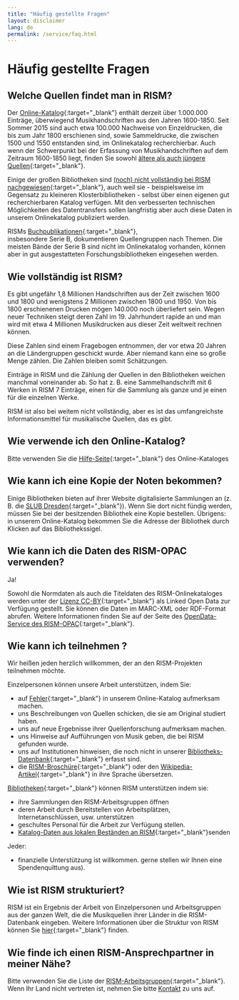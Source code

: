 ```yaml
---
title: "Häufig gestellte Fragen"
layout: disclaimer
lang: de
permalink: /service/faq.html
---
```


# Häufig gestellte Fragen

## Welche Quellen findet man in RISM?

Der [Online-Katalog](https://opac.rism.info/){:target="_blank"} enthält derzeit über 1.000.000 Einträge, überwiegend Musikhandschriften aus den Jahren 1600-1850. Seit Sommer 2015 sind auch etwa 100.000 Nachweise von Einzeldrucken, die bis zum Jahr 1800 erschienen sind, sowie Sammeldrucke, die zwischen 1500 und 1550 entstanden sind, im Onlinekatalog recherchierbar. Auch wenn der Schwerpunkt bei der Erfassung von Musikhandschriften auf dem Zeitraum 1600-1850 liegt, finden Sie sowohl [ältere als auch jüngere Quellen](/new_at_rism/2015/08/12/results-of-the-rism-user-study-part-iii-your.html){:target="_blank"}. 

Einige der großen Bibliotheken sind [(noch) nicht vollständig bei RISM nachgewiesen](/new_at_rism/2015/08/14/results-of-the-rism-user-study-part-iv-your.html){:target="_blank"}, auch weil sie - beispielsweise im Gegensatz zu kleineren Klosterbibliotheken - selbst über einen eigenen gut recherchierbaren Katalog verfügen. Mit den verbesserten technischen Möglichkeiten des Datentransfers sollen langfristig aber auch diese Daten in unserem Onlinekatalog publiziert werden.

RISMs [Buchpublikationen](/publications.html){:target="_blank"}, insbesondere Serie B, dokumentieren Quellengruppen nach Themen. Die meisten Bände der Serie B sind nicht im Onlinekatalog vorhanden, können aber in gut ausgestatteten Forschungsbibliotheken eingesehen werden.

## Wie vollständig ist RISM?

Es gibt ungefähr 1,8 Millionen Handschriften aus der Zeit zwischen 1600 und 1800 und wenigstens 2 Millionen zwischen 1800 und 1950. Von bis 1800 erschienenen Drucken mögen 140.000 noch überliefert sein. Wegen neuer Techniken steigt deren Zahl im 19. Jahrhundert rapide an und man wird mit etwa 4 Millionen Musikdrucken aus dieser Zeit weltweit rechnen können.

Diese Zahlen sind einem Fragebogen entnommen, der vor etwa 20 Jahren an die Ländergruppen geschickt wurde. Aber niemand kann eine so große Menge zählen. Die Zahlen bleiben somit Schätzungen.

Einträge in RISM und die Zählung der Quellen in den Bibliotheken weichen manchmal voneinander ab. So hat z. B. eine Sammelhandschrift mit 6 Werken in RISM 7 Einträge, einen für die Sammlung als ganze und je einen für die einzelnen Werke.

RISM ist also bei weitem nicht vollständig, aber es ist das umfangreichste Informationsmittel für musikalische Quellen, das es gibt.

## Wie verwende ich den Online-Katalog?

Bitte verwenden Sie die [Hilfe-Seite](https://opac.rism.info/index.php?id=4&L=0){:target="_blank"} des Online-Kataloges 

## Wie kann ich eine Kopie der Noten bekommen?

Einige Bibliotheken bieten auf ihrer Website digitalisierte Sammlungen an (z. B. die [SLUB Dresden](http://www.slub-dresden.de/en/digitale-bibliothek/sammlungen){:target="_blank"}). Wenn Sie dort nicht fündig werden, müssen Sie bei der besitzenden Bibliothek eine Kopie bestellen. Übrigens: in unserem Online-Katalog bekommen Sie die Adresse der Bibliothek durch Klicken auf das Bibliothekssigel.

## Wie kann ich die Daten des RISM-OPAC verwenden?

Ja!

Sowohl die Normdaten als auch die Titeldaten des RISM-Onlinekataloges werden unter der [Lizenz CC-BY](http://creativecommons.org/licenses/by/3.0/){:target="_blank"} als Linked Open Data zur Verfügung gestellt. Sie können die Daten im MARC-XML oder RDF-Format abrufen. Weitere Informationen finden Sie auf der Seite des [OpenData-Service des RISM-OPAC](https://opac.rism.info/index.php?id=8&L=0){:target="_blank"}.

## Wie kann ich teilnehmen ?

Wir heißen jeden herzlich willkommen, der an den RISM-Projekten teilnehmen möchte.

Einzelpersonen können unsere Arbeit unterstützen, indem Sie:

* auf [Fehler](/service/feedback.html){:target="_blank"} in unserem Online-Katalog aufmerksam machen.
* uns Beschreibungen von Quellen schicken, die sie am Original studiert haben.
* uns auf neue Ergebnisse ihrer Quellenforschung aufmerksam machen.
* uns Hinweise auf Aufführungen von Musik geben, die bei RISM gefunden wurde.
* uns auf Institutionen hinweisen, die noch nicht in unserer [Bibliotheks-Datenbank](/community/sigla.html){:target="_blank"} erfasst sind.
* die [RISM-Broschüre](/publications/brochures.html){:target="_blank"} oder den [Wikipedia-Artikel](https://de.wikipedia.org/wiki/R%C3%A9pertoire_International_des_Sources_Musicales){:target="_blank"} in ihre Sprache übersetzen.

[Bibliotheken](/organization/rism-for-libraries.html){:target="_blank"} können RISM unterstützen indem sie:

* ihre Sammlungen den RISM-Arbeitsgruppen öffnen
* deren Arbeit durch Bereitstellen von Arbeitsplätzen, Internetanschlüssen, usw. unterstützen
* geschultes Personal für die Arbeit zur Verfügung stellen.
* [Katalog-Daten aus lokalen Beständen an RISM](/community/data-services.html){:target="_blank"}senden

Jeder:

* finanzielle Unterstützung ist willkommen. gerne stellen wir Ihnen eine Spendenquittung aus).

## Wie ist RISM strukturiert?

RISM ist ein Ergebnis der Arbeit von Einzelpersonen und Arbeitsgruppen aus der ganzen Welt, die die Musikquellen ihrer Länder in die RISM-Datenbank eingeben. Weitere Informationen über die Struktur von RISM können Sie [hier](/organization/project-structure.html){:target="_blank"} finden.

## Wie finde ich einen RISM-Ansprechpartner in meiner Nähe?

Bitte verwenden Sie die Liste der [RISM-Arbeitsgruppen](/international.html){:target="_blank"}. Wenn Ihr Land nicht vertreten ist, nehmen Sie bitte [Kontakt](mailto:contact@rism.info "Opens window for sending email") zu uns auf.